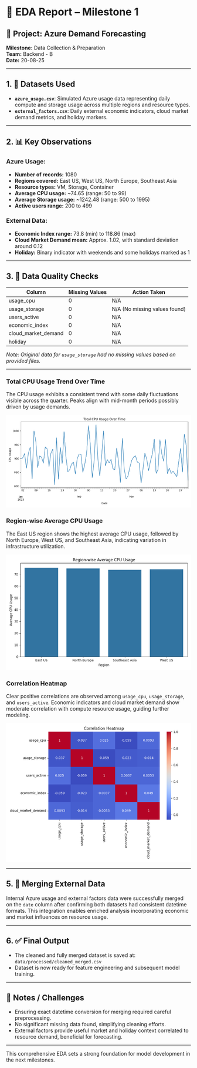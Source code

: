 # 📝 EDA Report – Milestone 1

## 📅 Project: Azure Demand Forecasting  
**Milestone:** Data Collection & Preparation  
**Team:** Backend - B  
**Date:** 20-08-25

---

## 1. 📂 Datasets Used

- **`azure_usage.csv`**: Simulated Azure usage data representing daily compute and storage usage across multiple regions and resource types.  
- **`external_factors.csv`**: Daily external economic indicators, cloud market demand metrics, and holiday markers.

---

## 2. 📊 Key Observations

### Azure Usage:
- **Number of records:** 1080  
- **Regions covered:** East US, West US, North Europe, Southeast Asia  
- **Resource types:** VM, Storage, Container  
- **Average CPU usage:** ~74.65 (range: 50 to 99)  
- **Average Storage usage:** ~1242.48 (range: 500 to 1995)  
- **Active users range:** 200 to 499  

### External Data:
- **Economic Index range:** 73.8 (min) to 118.86 (max)  
- **Cloud Market Demand mean:** Approx. 1.02, with standard deviation around 0.12  
- **Holiday:** Binary indicator with weekends and some holidays marked as 1  

---

## 3. 🧼 Data Quality Checks

| Column           | Missing Values | Action Taken                   |
|------------------|----------------|-------------------------------|
| usage_cpu        | 0              | N/A                           |
| usage_storage    | 0              | N/A (No missing values found) |
| users_active     | 0              | N/A                           |
| economic_index   | 0              | N/A                           |
| cloud_market_demand | 0            | N/A                           |
| holiday          | 0              | N/A                           |

*Note: Original data for `usage_storage` had no missing values based on provided files.*

---

### Total CPU Usage Trend Over Time  
The CPU usage exhibits a consistent trend with some daily fluctuations visible across the quarter. Peaks align with mid-month periods possibly driven by usage demands.

![Total CPU Usage Over Time](visualized_figures/total_cpu_usage_over_time.png)

### Region-wise Average CPU Usage  
The East US region shows the highest average CPU usage, followed by North Europe, West US, and Southeast Asia, indicating variation in infrastructure utilization.

![Average CPU Usage by Region](visualized_figures/avg_cpu_usage_by_region.png)

### Correlation Heatmap  
Clear positive correlations are observed among `usage_cpu`, `usage_storage`, and `users_active`. Economic indicators and cloud market demand show moderate correlation with compute resource usage, guiding further modeling.

![Correlation Heatmap](visualized_figures/correlation_heatmap.png)

---

## 5. 🧩 Merging External Data

Internal Azure usage and external factors data were successfully merged on the `date` column after confirming both datasets had consistent datetime formats. This integration enables enriched analysis incorporating economic and market influences on resource usage.

---

## 6. ✅ Final Output

- The cleaned and fully merged dataset is saved at:  
  `data/processed/cleaned_merged.csv`  
- Dataset is now ready for feature engineering and subsequent model training.

---

## 📌 Notes / Challenges

- Ensuring exact datetime conversion for merging required careful preprocessing.  
- No significant missing data found, simplifying cleaning efforts.  
- External factors provide useful market and holiday context correlated to resource demand, beneficial for forecasting.

---

This comprehensive EDA sets a strong foundation for model development in the next milestones.
